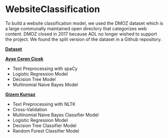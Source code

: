 # WebsiteClassification

To build a website classification model, we used the DMOZ dataset which is a large communally maintained open directory that categorizes web content. DMOZ closed in 2017 because AOL no longer wished to support the project. We found the split version of the dataset in a Github repository. 

**[Dataset](https://github.com/ALSAREM/dmozNeo4j)**



**[Ayşe Ceren Çiçek](https://github.com/crncck)**  
* Text Preprocessing with spaCy
* Logistic Regression Model
* Decision Tree Model
* Multinomial Naive Bayes Model



**[Gizem Kurnaz](https://github.com/gizemkurnaz)**
* Text Preprocessing with NLTK
* Cross-Validation
* Multinomial Naive Bayes Classifier Model
* Logistic Regression Model
* Decision Tree Classifier Model
* Random Forest Classifier Model
